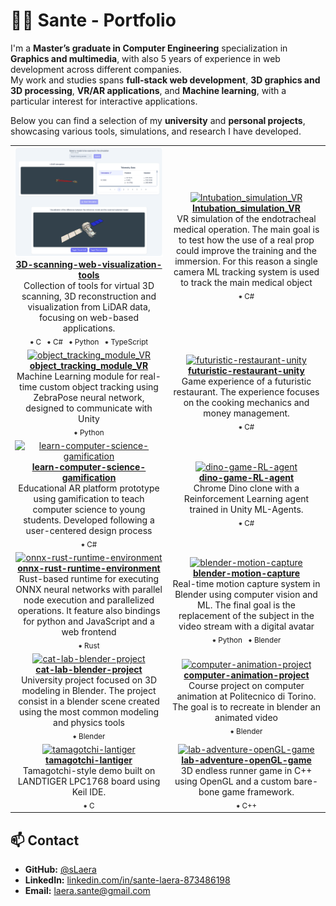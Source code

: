 # 👨‍💻 Sante - Portfolio

I'm a **Master’s graduate in Computer Engineering** specialization in **Graphics and multimedia**, with also 5 years of experience in web development across different companies.  
My work and studies spans **full-stack web development**, **3D graphics and 3D processing**, **VR/AR applications**, and **Machine learning**, with a particular interest for interactive applications.

Below you can find a selection of my **university** and **personal projects**, showcasing various tools, simulations, and research I have developed.

|  |  |
|:--:|:--:|
| [![3D-scanning-web-visualization-tools](https://github.com/sLaera/3D-scanning-web-visualization-tools/blob/master/image.png?raw=1)](https://github.com/sLaera/3D-scanning-web-visualization-tools)<br>**[3D-scanning-web-visualization-tools](https://github.com/sLaera/3D-scanning-web-visualization-tools)**<br>Collection of tools for virtual 3D scanning, 3D reconstruction and visualization from LiDAR data, focusing on web-based applications.<br><sub>⁕ C &nbsp; ⁕ C# &nbsp; ⁕ Python &nbsp; ⁕ TypeScript</sub> | [![Intubation_simulation_VR]([img_intubation_vr.png](https://ar.inspiredpencil.com/pictures-2023/unity-logo-png))](https://github.com/sLaera/Intubation_simulation_VR)<br>**[Intubation_simulation_VR](https://github.com/sLaera/Intubation_simulation_VR)**<br>VR simulation of the endotracheal medical operation. The main goal is to test how the use of a real prop could improve the training and the immersion. For this reason a single camera ML tracking system is used to track the main medical object<br><sub>⁕ C# </sub> |
| [![object_tracking_module_VR](https://github.com/user-attachments/assets/f2a3d88c-438c-40a4-9a74-be889b081451)](https://github.com/sLaera/object_tracking_module_VR)<br>**[object_tracking_module_VR](https://github.com/sLaera/object_tracking_module_VR)**<br>Machine Learning module for real-time custom object tracking using ZebraPose neural network, designed to communicate with Unity<br><sub>⁕ Python | [![futuristic-restaurant-unity](https://github.com/user-attachments/assets/686619b3-9099-46ff-9000-24efa64a13c4)](https://github.com/sLaera/futuristic-restaurant-unity)<br>**[futuristic-restaurant-unity](https://github.com/sLaera/futuristic-restaurant-unity)**<br>Game experience of a futuristic restaurant. The experience focuses on the cooking mechanics and money management.<br><sub>⁕ C# </sub> |
| [![learn-computer-science-gamification](https://github.com/sLaera/learn-computer-science-gamification/blob/master/photo_2025-10-15_17-39-55.jpg?raw=1)](https://github.com/sLaera/learn-computer-science-gamification)<br>**[learn-computer-science-gamification](https://github.com/sLaera/learn-computer-science-gamification)**<br>Educational AR platform prototype using gamification to teach computer science to young students. Developed following a user-centered design process <br><sub>⁕ C#</sub> | [![dino-game-RL-agent](https://github.com/sLaera/dino-game-RL-agent/blob/master/Demo.gif?raw=1)](https://github.com/sLaera/dino-game-RL-agent)<br>**[dino-game-RL-agent](https://github.com/sLaera/dino-game-RL-agent)**<br>Chrome Dino clone with a Reinforcement Learning agent trained in Unity ML-Agents.<br><sub>⁕ C# |
| [![onnx-rust-runtime-environment](https://github.com/sLaera/onnx-rust-runtime-environment/blob/main/image.png?raw=1)](https://github.com/sLaera/onnx-rust-runtime-environment)<br>**[onnx-rust-runtime-environment](https://github.com/sLaera/onnx-rust-runtime-environment)**<br>Rust-based runtime for executing ONNX neural networks with parallel node execution and parallelized operations. It feature also bindings for python and JavaScript and a web frontend <br><sub>⁕ Rust</sub> | [![blender-motion-capture](https://github.com/sLaera/blender-motion-capture/blob/master/demo.gif?raw=1)](https://github.com/sLaera/blender-motion-capture)<br>**[blender-motion-capture](https://github.com/sLaera/blender-motion-capture)**<br>Real-time motion capture system in Blender using computer vision and ML. The final goal is the replacement of the subject in the video stream with a digital avatar<br><sub>⁕ Python &nbsp; ⁕ Blender|
| [![cat-lab-blender-project](https://github.com/sLaera/cat-lab-blender-project/blob/master/scena-1.jpg?raw=1)](https://github.com/sLaera/cat-lab-blender-project)<br>**[cat-lab-blender-project](https://github.com/sLaera/cat-lab-blender-project)**<br>University project focused on 3D modeling in Blender. The project consist in a blender scene created using the most common modeling and physics tools<br><sub>⁕ Blender</sub> | [![computer-animation-project](https://github.com/sLaera/computer-animation-project/blob/master/image-2.png?raw=1)](https://github.com/sLaera/computer-animation-project)<br>**[computer-animation-project](https://github.com/sLaera/computer-animation-project)**<br>Course project on computer animation at Politecnico di Torino. The goal is to recreate in blender an animated video<br><sub>⁕ Blender |
| [![tamagotchi-lantiger](https://github.com/sLaera/tamagotchi-lantiger/blob/master/image-1.png?raw=1)](https://github.com/sLaera/tamagotchi-lantiger)<br>**[tamagotchi-lantiger](https://github.com/sLaera/tamagotchi-lantiger)**<br>Tamagotchi-style demo built on LANDTIGER LPC1768 board using Keil IDE.<br><sub>⁕ C</sub> | [![lab-adventure-openGL-game](https://github.com/sLaera/lab-adventure-openGL-game/blob/master/%7BD1BD0ECF-9AA5-49A2-8F2B-C2E1A8C88BA0%7D.png?raw=1)](https://github.com/sLaera/lab-adventure-openGL-game)<br>**[lab-adventure-openGL-game](https://github.com/sLaera/lab-adventure-openGL-game)**<br>3D endless runner game in C++ using OpenGL and a custom bare-bone game framework.<br><sub>⁕ C++ |

## 📫 Contact

- **GitHub:** [@sLaera](https://github.com/sLaera)  
- **LinkedIn:** [linkedin.com/in/sante-laera-873486198](#)  
- **Email:** laera.sante@gmail.com
